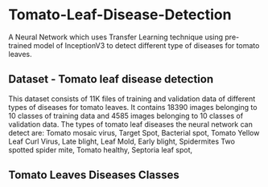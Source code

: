 # Tomato-Leaf-Disease-Detection
A Neural Network which uses Transfer Learning technique using pre-trained model of InceptionV3 to detect different type of diseases for tomato leaves.

## Dataset - Tomato leaf disease detection
This dataset consists of 11K files of training and validation data of different types of diseases for tomato leaves.
It contains 18390 images belonging to 10 classes of training data and 4585 images belonging to 10 classes of validation data.
The types of tomato leaf diseases the neural network can detect are: 
Tomato mosaic virus,
Target Spot,
Bacterial spot,
Tomato Yellow Leaf Curl Virus,
Late blight,
Leaf Mold,
Early blight,
Spidermites Two spotted spider mite,
Tomato healthy,
Septoria leaf spot,

## Tomato Leaves Diseases Classes



